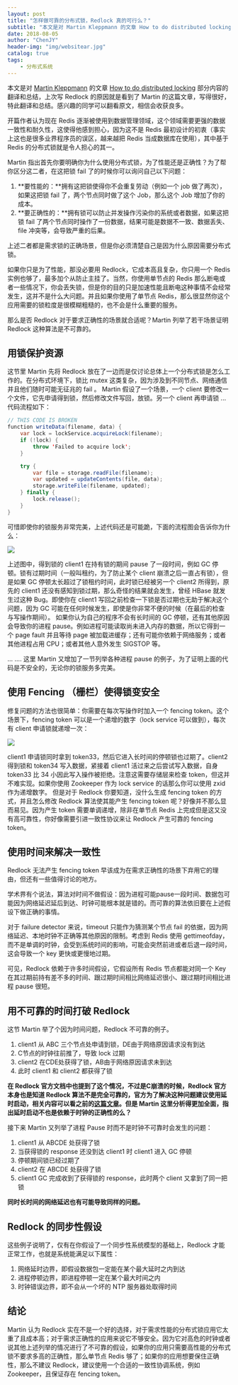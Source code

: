 ```yaml
---
layout: post
title: "怎样做可靠的分布式锁，Redlock 真的可行么？"
subtitle: "本文是对 Martin Kleppmann 的文章 How to do distributed locking 部分内容的翻译和总结"
date: 2018-08-05
author: "ChenJY"
header-img: "img/websitear.jpg"
catalog: true
tags: 
    - 分布式系统
---
```


本文是对 [Martin Kleppmann](https://martin.kleppmann.com/) 的文章 [How to do distributed locking](https://martin.kleppmann.com/2016/02/08/how-to-do-distributed-locking.html) 部分内容的翻译和总结，上次写 Redlock 的原因就是看到了 Martin 的这篇文章，写得很好，特此翻译和总结。感兴趣的同学可以翻看原文，相信会收获良多。

开篇作者认为现在 Redis 逐渐被使用到数据管理领域，这个领域需要更强的数据一致性和耐久性，这使得他感到担心，因为这不是 Redis 最初设计的初衷（事实上这也是很多业界程序员的误区，越来越把 Redis 当成数据库在使用），其中基于 Redis 的分布式锁就是令人担心的其一。

Martin 指出首先你要明确你为什么使用分布式锁，为了性能还是正确性？为了帮你区分这二者，在这把锁 fail 了的时候你可以询问自己以下问题： 
1. **要性能的：**拥有这把锁使得你不会重复劳动（例如一个 job 做了两次），如果这把锁 fail 了，两个节点同时做了这个 Job，那么这个 Job 增加了你的成本。
2. **要正确性的：**拥有锁可以防止并发操作污染你的系统或者数据，如果这把锁 fail 了两个节点同时操作了一份数据，结果可能是数据不一致、数据丢失、file 冲突等，会导致严重的后果。

上述二者都是需求锁的正确场景，但是你必须清楚自己是因为什么原因需要分布式锁。

如果你只是为了性能，那没必要用 Redlock，它成本高且复杂，你只用一个 Redis 实例也够了，最多加个从防止主挂了。当然，你使用单节点的 Redis 那么断电或者一些情况下，你会丢失锁，但是你的目的只是加速性能且断电这种事情不会经常发生，这并不是什么大问题。并且如果你使用了单节点 Redis，那么很显然你这个应用需要的锁粒度是很模糊粗糙的，也不会是什么重要的服务。

那么是否 Redlock 对于要求正确性的场景就合适呢？Martin 列举了若干场景证明 Redlock 这种算法是不可靠的。

## 用锁保护资源
这节里 Martin 先将 Redlock 放在了一边而是仅讨论总体上一个分布式锁是怎么工作的。在分布式环境下，锁比 mutex 这类复杂，因为涉及到不同节点、网络通信并且他们随时可能无征兆的 fail 。
Martin 假设了一个场景，一个 client 要修改一个文件，它先申请得到锁，然后修改文件写回，放锁。另一个 client 再申请锁 ... 代码流程如下：

```java
// THIS CODE IS BROKEN
function writeData(filename, data) {
    var lock = lockService.acquireLock(filename);
    if (!lock) {
        throw 'Failed to acquire lock';
    }

    try {
        var file = storage.readFile(filename);
        var updated = updateContents(file, data);
        storage.writeFile(filename, updated);
    } finally {
        lock.release();
    }
}
```

可惜即使你的锁服务非常完美，上述代码还是可能跪，下面的流程图会告诉你为什么：

![](https://martin.kleppmann.com/2016/02/unsafe-lock.png)

上述图中，得到锁的 client1 在持有锁的期间 pause 了一段时间，例如 GC 停顿。锁有过期时间（一般叫租约，为了防止某个 client 崩溃之后一直占有锁），但是如果 GC 停顿太长超过了锁租约时间，此时锁已经被另一个 client2 所得到，原先的 client1 还没有感知到锁过期，那么奇怪的结果就会发生，曾经 HBase 就发生过这种 Bug。即使你在 client1 写回之前检查一下锁是否过期也无助于解决这个问题，因为 GC 可能在任何时候发生，即使是你非常不便的时候（在最后的检查与写操作期间）。
如果你认为自己的程序不会有长时间的 GC 停顿，还有其他原因会导致你的进程 pause。例如进程可能读取尚未进入内存的数据，所以它得到一个 page fault 并且等待 page 被加载进缓存；还有可能你依赖于网络服务；或者其他进程占用 CPU；或者其他人意外发生 SIGSTOP 等。

... .... 这里 Martin 又增加了一节列举各种进程 pause 的例子，为了证明上面的代码是不安全的，无论你的锁服务多完美。

## 使用 Fencing （栅栏）使得锁变安全
修复问题的方法也很简单：你需要在每次写操作时加入一个 fencing token。这个场景下，fencing token 可以是一个递增的数字（lock service 可以做到），每次有 client 申请锁就递增一次：

![](https://martin.kleppmann.com/2016/02/fencing-tokens.png)

client1 申请锁同时拿到 token33，然后它进入长时间的停顿锁也过期了。client2 得到锁和 token34 写入数据，紧接着 client1 活过来之后尝试写入数据，自身 token33 比 34 小因此写入操作被拒绝。注意这需要存储层来检查 token，但这并不难实现。如果你使用 Zookeeper 作为 lock service 的话那么你可以使用 zxid 作为递增数字。
但是对于 Redlock 你要知道，没什么生成 fencing token 的方式，并且怎么修改 Redlock 算法使其能产生 fencing token 呢？好像并不那么显而易见。因为产生 token 需要单调递增，除非在单节点 Redis 上完成但是这又没有高可靠性，你好像需要引进一致性协议来让 Redlock 产生可靠的 fencing token。

## 使用时间来解决一致性
Redlock 无法产生 fencing token 早该成为在需求正确性的场景下弃用它的理由，但还有一些值得讨论的地方。

学术界有个说法，算法对时间不做假设：因为进程可能pause一段时间、数据包可能因为网络延迟延后到达、时钟可能根本就是错的。而可靠的算法依旧要在上述假设下做正确的事情。

对于 failure detector 来说，timeout 只能作为猜测某个节点 fail 的依据，因为网络延迟、本地时钟不正确等其他原因的限制。考虑到 Redis 使用 gettimeofday，而不是单调的时钟，会受到系统时间的影响，可能会突然前进或者后退一段时间，这会导致一个 key 更快或更慢地过期。

可见，Redlock 依赖于许多时间假设，它假设所有 Redis 节点都能对同一个 Key 在其过期前持有差不多的时间、跟过期时间相比网络延迟很小、跟过期时间相比进程 pause 很短。

## 用不可靠的时间打破 Redlock 
这节 Martin 举了个因为时间问题，Redlock 不可靠的例子。

1. client1 从 ABC 三个节点处申请到锁，DE由于网络原因请求没有到达
2. C节点的时钟往前推了，导致 lock 过期
3. client2 在CDE处获得了锁，AB由于网络原因请求未到达
4. 此时 client1 和 client2 都获得了锁

**在 Redlock 官方文档中也提到了这个情况，不过是C崩溃的时候，Redlock 官方本身也是知道 Redlock 算法不是完全可靠的，官方为了解决这种问题建议使用延时启动，相关内容可以看之前的[这篇文章](https://zhuanlan.zhihu.com/p/40915772)。但是 Martin 这里分析得更加全面，指出延时启动不也是依赖于时钟的正确性的么？**

接下来 Martin 又列举了进程 Pause 时而不是时钟不可靠时会发生的问题：

1. client1 从 ABCDE 处获得了锁
2. 当获得锁的 response 还没到达 client1 时 client1 进入 GC 停顿
3. 停顿期间锁已经过期了
4. client2 在 ABCDE 处获得了锁
5. client1 GC 完成收到了获得锁的 response，此时两个 client 又拿到了同一把锁

**同时长时间的网络延迟也有可能导致同样的问题。**

## Redlock 的同步性假设
这些例子说明了，仅有在你假设了一个同步性系统模型的基础上，Redlock 才能正常工作，也就是系统能满足以下属性：

1. 网络延时边界，即假设数据包一定能在某个最大延时之内到达
2. 进程停顿边界，即进程停顿一定在某个最大时间之内
3. 时钟错误边界，即不会从一个坏的 NTP 服务器处取得时间

## 结论
Martin 认为 Redlock 实在不是一个好的选择，对于需求性能的分布式锁应用它太重了且成本高；对于需求正确性的应用来说它不够安全。因为它对高危的时钟或者说其他上述列举的情况进行了不可靠的假设，如果你的应用只需要高性能的分布式锁不要求多高的正确性，那么单节点 Redis 够了；如果你的应用想要保住正确性，那么不建议 Redlock，建议使用一个合适的一致性协调系统，例如 Zookeeper，且保证存在 fencing token。